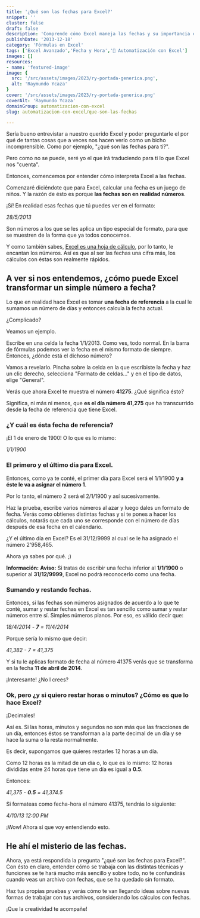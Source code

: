 ```yaml
---
title: '¿Qué son las fechas para Excel?'
snippet: ''
cluster: false
draft: false 
description: 'Comprende cómo Excel maneja las fechas y su importancia en las hojas de cálculo. Explora este tema fundamental de Excel.'
publishDate: '2013-12-18'
category: 'Fórmulas en Excel'
tags: ['Excel Avanzado','Fecha y Hora','🤖 Automatización con Excel']
images: []
resources: 
- name: 'featured-image'
image: {
  src: '/src/assets/images/2023/ry-portada-generica.png',
  alt: 'Raymundo Ycaza'
}
cover: '/src/assets/images/2023/ry-portada-generica.png'
coverAlt: 'Raymundo Ycaza'
domainGroup: automatizacion-con-excel
slug: automatizacion-con-excel/que-son-las-fechas

---
```


Sería bueno entrevistar a nuestro querido Excel y poder preguntarle el por qué de tantas cosas que a veces nos hacen verlo como un bicho incomprensible. Como por ejemplo, "¿qué son las fechas para ti?".

Pero como no se puede, seré yo el que irá traduciendo para ti lo que Excel nos "cuenta".

Entonces, comencemos por entender cómo interpreta Excel a las fechas.

Comenzaré diciéndote que para Excel, calcular una fecha es un juego de niños. Y la razón de ésto es porque **las fechas son en realidad números**.

¡Sí! En realidad esas fechas que tú puedes ver en el formato:

_28/5/2013_

Son números a los que se les aplica un tipo especial de formato, para que se muestren de la forma que ya todos conocemos.

Y como también sabes, [Excel es una hoja de cálculo](http://raymundoycaza.com/que-es-excel/ "¿Qué es Excel?"), por lo tanto, le encantan los números. Así es que al ser las fechas una cifra más, los cálculos con éstas son realmente rápidos.

## A ver si nos entendemos, ¿cómo puede Excel transformar un simple número a fecha?

Lo que en realidad hace Excel es tomar **una fecha de referencia** a la cual le sumamos un número de días y entonces calcula la fecha actual.

¿Complicado?

Veamos un ejemplo.

Escribe en una celda la fecha 1/1/2013. Como ves, todo normal. En la barra de fórmulas podemos ver la fecha en el mismo formato de siempre. Entonces, ¿dónde está el dichoso número?

Vamos a revelarlo. Pincha sobre la celda en la que escribiste la fecha y haz un clic derecho, selecciona "Formato de celdas..." y en el tipo de datos, elige "General".

Verás que ahora Excel te muestra el número **41275**. ¿Qué significa ésto?

Significa, ni más ni menos, que **es el día número 41,275** que ha transcurrido desde la fecha de referencia que tiene Excel.

### ¿Y cuál es ésta fecha de referencia?

¡El 1 de enero de 1900! O lo que es lo mismo:

_1/1/1900_

### El primero y el último día para Excel.

Entonces, como ya te conté, el primer día para Excel será el 1/1/1900 **y a éste le va a asignar el número 1**.

Por lo tanto, el número 2 será el 2/1/1900 y así sucesivamente.

Haz la prueba, escribe varios números al azar y luego dales un formato de fecha. Verás como obtienes distintas fechas y si te pones a hacer los cálculos, notarás que cada uno se corresponde con el número de días después de esa fecha en el calendario.

¿Y el último día en Excel? Es el 31/12/9999 al cual se le ha asignado el número 2'958,465.

Ahora ya sabes por qué. ;)

**Información:** **Aviso:** Si tratas de escribir una fecha inferior al **1/1/1900** o superior al **31/12/9999**, Excel no podrá reconocerlo como una fecha.

### Sumando y restando fechas.

Entonces, si las fechas son números asignados de acuerdo a lo que te conté, sumar y restar fechas en Excel es tan sencillo como sumar y restar números entre sí. Simples números planos. Por eso, es válido decir que:

_18/4/2014 - **7** = 11/4/2014_

Porque sería lo mismo que decir:

_41,382 - 7 = 41,375_

Y si tu le aplicas formato de fecha al número 41375 verás que se transforma en la fecha **11 de abril de 2014**.

¡Interesante! ¿No l crees?

### Ok, pero ¿y si quiero restar horas o minutos? ¿Cómo es que lo hace Excel?

¡Decimales!

Así es. Si las horas, minutos y segundos no son más que las fracciones de un día, entonces éstos se transforman a la parte decimal de un día y se hace la suma o la resta normalmente.

Es decir, supongamos que quieres restarles 12 horas a un día.

Como 12 horas es la mitad de un día o, lo que es lo mismo: 12 horas divididas entre 24 horas que tiene un día es igual a **0.5**.

Entonces:

_41,375 - **0.5** = 41,374.5_

Si formateas como fecha-hora el número 41375, tendrás lo siguiente:

_4/10/13 12:00 PM_

¡Wow! Ahora sí que voy entendiendo esto.

## He ahí el misterio de las fechas.

Ahora, ya está respondida la pregunta "¿qué son las fechas para Excel?". Con ésto en claro, entender cómo se trabaja con las distintas técnicas y funciones se te hará mucho más sencillo y sobre todo, no te confundirás cuando veas un archivo con fechas, que se ha quedado sin formato.

Haz tus propias pruebas y verás cómo te van llegando ideas sobre nuevas formas de trabajar con tus archivos, considerando los cálculos con fechas.

¡Que la creatividad te acompañe!
